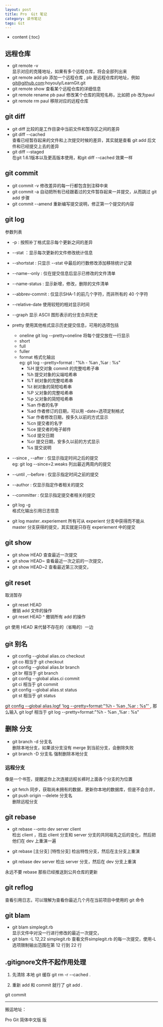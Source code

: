 ```yaml
---
layout: post
title: Pro  Git 笔记
category: 读书笔记
tags: Git
---
```

* content
{:toc}

## 远程仓库
* git remote -v  
显示对应的克隆地址，如果有多个远程仓库，将会全部列出来
* git remote add pb
添加一个远程仓库 , pb 是远程仓库的地址，例如 git@github.com:hoyouly/LearnGit.git
* git remote show
查看某个远程仓库的详细信息
* git remote rename pb paul
修改某个仓库的简短名称，比如把 pb 改为paul
* git remote rm paul
移除对应的远程仓库

## git diff
* git diff
比较的是工作目录中当前文件和暂存区之间的差异
* git diff --cached   
查看已经暂存起来的文件和上次提交时候的差异，其实就是查看 git add 后文件和已经提交上去的差异
* git diff --staged   
在git 1.6.1版本以及更高版本使用，和git diff --cached 效果一样


## git commit
* git commit -v
修改差异的每一行都包含到注释中来
* git commit -a
自动把所有已经跟着过的文件暂存起来一并提交，从而跳过 git add 步骤
* git commit --amend
重新编写提交说明，修正第一个提交的内容

## git log
参数列表
* -p   : 按照补丁格式显示每个更新之间的差异
* --stat  ：显示每次更新的文件修改统计信息
* --shortstat : 只显示 --stat 中最后的行数修改添加移除统计记录
* --name--only : 仅在提交信息后显示已修改的文件清单
* --name-status : 显示新增，修改，删除的文件清单
* --abbrev-commit : 仅显示SHA-1 的前几个字符，而非所有的 40 个字符
* --relative-date 使用较短的相对显示时间
* --graph 显示 ASCII 图形表示的分支合并历史
* pretty 使用其他格式显示历史提交信息，可用的选项包括
  * oneline     git log --pretty=oneline 将每个提交放在一行显示
  * short
  * full
  * fuller
  * format  格式化输出   
  eg: git log --pretty=format : "%h - %an ,%ar : %s"
    * %H 提交对象 commit 的完整哈希子串
    * %h 提交对象的尖端哈希串
    * %T 树对象的完整哈希串
    * %t 树对象的简短哈希串
    * %P 父对象的完整哈希串
    * %p 父对象的简短哈希串
    * %an 作者的名字
    * %ad 作者修订的日期，可以用 -date=选项定制格式
    * %ar 作者修改日期，按多久以前的方式显示
    * %cn 提交者的名字
    * %ce 提交者的电子邮件
    * %cd 提交日期
    * %cr 提交日期，安多久以前的方式显示
    * %s 提交说明

* --since , --after : 仅显示指定时间之后的提交  
  eg: git log --since=2.weaks  列出最近两周内的提交
* --until  ,--before   : 仅显示指定时间之前的提交  
* --author  :  仅显示指定作者相关的提交
* --committer  :  仅显示指定提交者相关的提交


* git log -g  
格式化输出引用日志信息

* git log master..experiement
所有可从 experient 分支中获得而不能从 master 分支获得的提交，其实就是只存在 experiement 中的提交

## git show
* git show HEAD
查查最近一次提交
* git show HEAD~
查看最近一次之前的一次提交，
* git show HEAD~2
查看最近第三次提交，

## git reset
取消暂存
* git reset HEAD <file>  
撤销 add  <file> 文件的操作
* git reset HEAD ^
撤销所有 add 的操作


git 使用 HEAD 来代替不存在的（省略的）一边
## git 别名
* git config --global alias.co  checkout   
git co 相当于 git checkout    
* git config --global alias.br  branch     
git br 相当于 git branch    
* git config --global alias.ci  commit     
git ci 相当于 git commit     
* git config --global alias.st  status     
git st 相当于 git status     

<span style="border-bottom:1px solid red;">  git config --global alias.logf  'log --pretty=format:"%h - %an ,%ar : %s"' </span> , 那么输入 git logf 相当于 git log --pretty=format:"%h - %an ,%ar : %s"


## 删除 分支
* git branch -d 分支名  
删除本地分支，如果该分支没有 merge 到当前分支，会删除失败
* git branch -D 分支名  强制删除本地分支

### 远程分支
像是一个书签，提醒这你上次连接远程长裤时上面各个分支的为位置

* git fetch
同步，获取尚未拥有的数据，更新你本地的数据库，但是不会合并，
* git push origin --delete 分支名    
删除远程分支


## git rebase

* git rebase --onto dev server client   
检出 client ，找出 client 分支和 server 分支的共同祖先之后的变化，然后把他们在 dev 上重演一遍

* git rebase [主分支] [特性分支]
检出特性分支，然后在主分支上重演
* git rebase dev server 检出 server 分支，然后在 dev 分支上重演

永远不要 rebase 那些已经推送到公共仓库的更新

## git reflog
查看引用日志，可以理解为查看你最近几个月在当前项目中使用的 git 命令

## git blam
* git blam simplegit.rb  
显示文件中对没一行进行修改的最近一次提交，
* git blam -L 12,22 simplegit.rb
查看文件simplegit.rb 的每一次提交，使用-L 选项限制输出范围在第 12 行到 22 行

## .gitignore文件不起作用处理
1. 先清除 本地 git 缓存
git rm -r --cached .     

2. 重新 add 和 commit 就行了
git add .

git commit


---

搬运地址：    

Pro  Git 简体中文版
版
